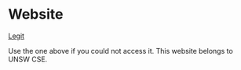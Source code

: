 # Website
[Legit](https://cgi.cse.unsw.edu.au/~cs2041/18s2/assignments/ass1/index.html)

Use the one above if you could not access it. This website belongs to UNSW CSE.